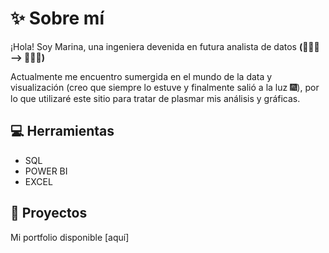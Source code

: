 # ✨ Sobre mí

¡Hola! Soy Marina, una ingeniera devenida en futura analista de datos **(👷🏻‍♀️ --> 👩🏻‍💻)**

Actualmente me encuentro sumergida en el mundo de la data y visualización (creo que siempre lo estuve y finalmente salió a la luz 🎆), por lo que utilizaré este sitio para tratar de plasmar mis análisis y gráficas.

## 💻 Herramientas
- SQL
- POWER BI
- EXCEL

## 💼 Proyectos
Mi portfolio disponible [aquí] 
